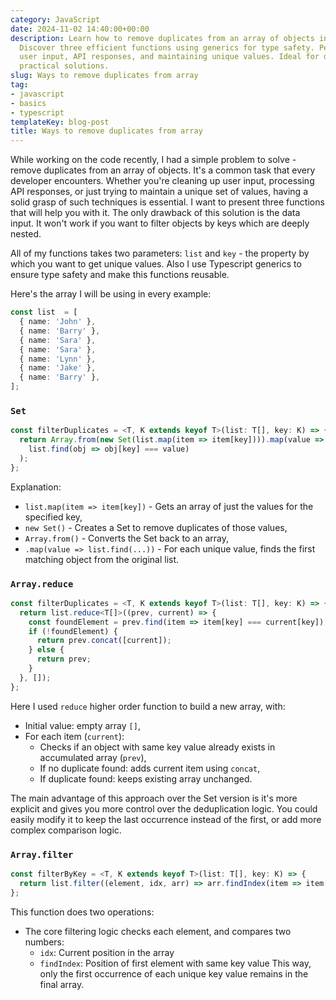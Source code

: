 ```yaml
---
category: JavaScript
date: 2024-11-02 14:40:00+00:00
description: Learn how to remove duplicates from an array of objects in TypeScript.
  Discover three efficient functions using generics for type safety. Perfect for cleaning
  user input, API responses, and maintaining unique values. Ideal for developers seeking
  practical solutions.
slug: Ways to remove duplicates from array
tag:
- javascript
- basics
- typescript
templateKey: blog-post
title: Ways to remove duplicates from array
---
```


While working on the code recently, I had a simple problem to solve - remove duplicates from an array of objects. It's a common task that every developer encounters. Whether you're cleaning up user input, processing API responses, or just trying to maintain a unique set of values, having a solid grasp of such techniques is essential. I want to present three functions that will help you with it. The only drawback of this solution is the data input. It won't work if you want to filter objects by keys which are deeply nested.

All of my functions takes two parameters: `list` and `key` - the property by which you want to get unique values. Also I use Typescript generics to ensure type safety and make this functions reusable.

Here's the array I will be using in every example:
```typescript
const list  = [
  { name: 'John' },
  { name: 'Barry' },
  { name: 'Sara' },
  { name: 'Sara' },
  { name: 'Lynn' },
  { name: 'Jake' },
  { name: 'Barry' },
];
```

### `Set`

```typescript
const filterDuplicates = <T, K extends keyof T>(list: T[], key: K) => {
  return Array.from(new Set(list.map(item => item[key]))).map(value => 
    list.find(obj => obj[key] === value)
  );
};
```

Explanation:
- `list.map(item => item[key])` - Gets an array of just the values for the specified key,
- `new Set()` - Creates a Set to remove duplicates of those values,
- `Array.from()` - Converts the Set back to an array,
- `.map(value => list.find(...))` - For each unique value, finds the first matching object from the original list.
  
### `Array.reduce`

```typescript
const filterDuplicates = <T, K extends keyof T>(list: T[], key: K) => {
  return list.reduce<T[]>((prev, current) => {
    const foundElement = prev.find(item => item[key] === current[key]);
    if (!foundElement) {
      return prev.concat([current]);
    } else {
      return prev;
    }
  }, []);
};
```

Here I used `reduce` higher order function to build a new array, with:
- Initial value: empty array `[]`,
- For each item (`current`):
	- Checks if an object with same key value already exists in accumulated array (`prev`),
	- If no duplicate found: adds current item using `concat`,
	- If duplicate found: keeps existing array unchanged.

The main advantage of this approach over the Set version is it's more explicit and gives you more control over the deduplication logic. You could easily modify it to keep the last occurrence instead of the first, or add more complex comparison logic.

### `Array.filter`

```typescript
const filterByKey = <T, K extends keyof T>(list: T[], key: K) => {
  return list.filter((element, idx, arr) => arr.findIndex(item => item[key] === element[key]) === idx);
};
```

This function does two operations:
- The core filtering logic checks each element, and compares two numbers:
	- `idx`: Current position in the array
	- `findIndex`: Position of first element with same key value
This way, only the first occurrence of each unique key value remains in the final array.